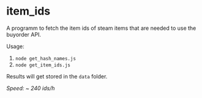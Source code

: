 # item_ids

A programm to fetch the item ids of steam items that are needed to use the buyorder API.

Usage:
1. `node get_hash_names.js`
1. `node get_item_ids.js`

Results will get stored in the `data` folder.

*Speed: ~ 240 ids/h*
